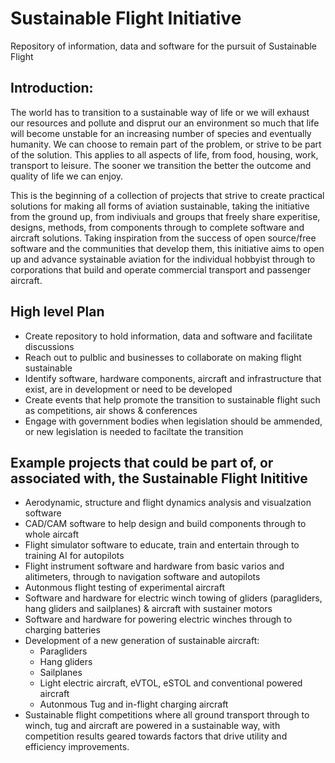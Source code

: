 # Sustainable Flight Initiative
Repository of information, data and software for the pursuit of Sustainable Flight

## Introduction:
The world has to transition to a sustainable way of life or we will exhaust our resources and pollute and disprut our an environment so much that life will become unstable for an increasing number of species and eventually humanity. We can choose to remain part of the problem, or strive to be part of the solution. This applies to all aspects of life, from food, housing, work, transport to leisure.  The sooner we transition the better the outcome and quality of life we can enjoy.

This is the beginning of a collection of projects that strive to create practical solutions for making all forms of aviation sustainable, taking the initiative from the ground up, from indiviuals and groups that freely share experitise, designs, methods, from components through to complete software and aircraft solutions. Taking inspiration from the success of open source/free software and the communities that develop them, this initiative aims to open up and advance systainable aviation for the individual hobbyist through to corporations that build and operate commercial transport and passenger aircraft.

## High level Plan
* Create repository to hold information, data and software and facilitate discussions
* Reach out to pulblic and businesses to collaborate on making flight sustainable
* Identify software, hardware components, aircraft and infrastructure that exist, are in development or need to be developed
* Create events that help promote the transition to sustainable flight such as competitions, air shows & conferences
* Engage with government bodies when legislation should be ammended, or new legislation is needed to faciltate the transition

## Example projects that could be part of, or associated with, the Sustainable Flight Inititive
* Aerodynamic, structure and flight dynamics analysis and visualzation software
* CAD/CAM software to help design and build components through to whole aircaft
* Flight simulator software to educate, train and entertain through to training AI for autopilots
* Flight instrument software and hardware from basic varios and alitimeters, through to navigation software and autopilots
* Autonmous flight testing of experimental aircraft
* Software and hardware for electric winch towing of gliders (paragliders, hang gliders and sailplanes) & aircraft with sustainer motors
* Software and hardware for powering electric winches through to charging batteries
* Development of a new generation of sustainable aircraft:
    * Paragliders
    * Hang gliders
    * Sailplanes
    * Light electric aircraft, eVTOL, eSTOL and conventional powered aircraft
    * Autonmous Tug and in-flight charging aircraft
 * Sustainable flight competitions where all ground transport through to winch, tug and aircraft are powered in a sustainable way, with competition results geared towards factors that drive utility and efficiency improvements.
